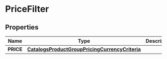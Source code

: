 

# PriceFilter


## Properties

| Name | Type | Description | Notes |
|------------ | ------------- | ------------- | -------------|
|**PRICE** | [**CatalogsProductGroupPricingCurrencyCriteria**](CatalogsProductGroupPricingCurrencyCriteria.md) |  |  |



